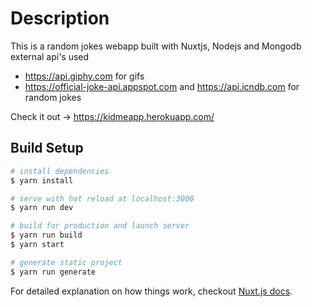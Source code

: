 # Description
This is a random jokes webapp built with Nuxtjs, Nodejs and Mongodb
 external api's used
- https://api.giphy.com for gifs
- https://official-joke-api.appspot.com and https://api.icndb.com for random jokes

Check it out -> https://kidmeapp.herokuapp.com/

## Build Setup

``` bash
# install dependencies
$ yarn install

# serve with hot reload at localhost:3000
$ yarn run dev

# build for production and launch server
$ yarn run build
$ yarn start

# generate static project
$ yarn run generate
```

For detailed explanation on how things work, checkout [Nuxt.js docs](https://nuxtjs.org).
